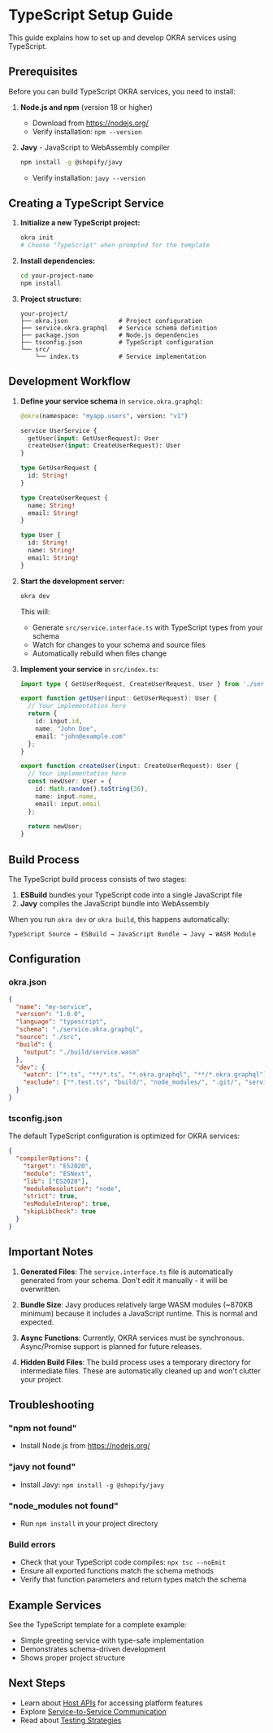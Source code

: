 # TypeScript Setup Guide

This guide explains how to set up and develop OKRA services using TypeScript.

## Prerequisites

Before you can build TypeScript OKRA services, you need to install:

1. **Node.js and npm** (version 18 or higher)
   - Download from https://nodejs.org/
   - Verify installation: `npm --version`

2. **Javy** - JavaScript to WebAssembly compiler
   ```bash
   npm install -g @shopify/javy
   ```
   - Verify installation: `javy --version`

## Creating a TypeScript Service

1. **Initialize a new TypeScript project:**
   ```bash
   okra init
   # Choose "TypeScript" when prompted for the template
   ```

2. **Install dependencies:**
   ```bash
   cd your-project-name
   npm install
   ```

3. **Project structure:**
   ```
   your-project/
   ├── okra.json              # Project configuration
   ├── service.okra.graphql   # Service schema definition
   ├── package.json           # Node.js dependencies
   ├── tsconfig.json          # TypeScript configuration
   └── src/
       └── index.ts           # Service implementation
   ```

## Development Workflow

1. **Define your service schema** in `service.okra.graphql`:
   ```graphql
   @okra(namespace: "myapp.users", version: "v1")
   
   service UserService {
     getUser(input: GetUserRequest): User
     createUser(input: CreateUserRequest): User
   }
   
   type GetUserRequest {
     id: String!
   }
   
   type CreateUserRequest {
     name: String!
     email: String!
   }
   
   type User {
     id: String!
     name: String!
     email: String!
   }
   ```

2. **Start the development server:**
   ```bash
   okra dev
   ```
   
   This will:
   - Generate `src/service.interface.ts` with TypeScript types from your schema
   - Watch for changes to your schema and source files
   - Automatically rebuild when files change

3. **Implement your service** in `src/index.ts`:
   ```typescript
   import type { GetUserRequest, CreateUserRequest, User } from './service.interface';
   
   export function getUser(input: GetUserRequest): User {
     // Your implementation here
     return {
       id: input.id,
       name: "John Doe",
       email: "john@example.com"
     };
   }
   
   export function createUser(input: CreateUserRequest): User {
     // Your implementation here
     const newUser: User = {
       id: Math.random().toString(36),
       name: input.name,
       email: input.email
     };
     
     return newUser;
   }
   ```

## Build Process

The TypeScript build process consists of two stages:

1. **ESBuild** bundles your TypeScript code into a single JavaScript file
2. **Javy** compiles the JavaScript bundle into WebAssembly

When you run `okra dev` or `okra build`, this happens automatically:

```
TypeScript Source → ESBuild → JavaScript Bundle → Javy → WASM Module
```

## Configuration

### okra.json

```json
{
  "name": "my-service",
  "version": "1.0.0",
  "language": "typescript",
  "schema": "./service.okra.graphql",
  "source": "./src",
  "build": {
    "output": "./build/service.wasm"
  },
  "dev": {
    "watch": ["*.ts", "**/*.ts", "*.okra.graphql", "**/*.okra.graphql"],
    "exclude": ["*.test.ts", "build/", "node_modules/", ".git/", "service.interface.ts"]
  }
}
```

### tsconfig.json

The default TypeScript configuration is optimized for OKRA services:

```json
{
  "compilerOptions": {
    "target": "ES2020",
    "module": "ESNext",
    "lib": ["ES2020"],
    "moduleResolution": "node",
    "strict": true,
    "esModuleInterop": true,
    "skipLibCheck": true
  }
}
```

## Important Notes

1. **Generated Files**: The `service.interface.ts` file is automatically generated from your schema. Don't edit it manually - it will be overwritten.

2. **Bundle Size**: Javy produces relatively large WASM modules (~870KB minimum) because it includes a JavaScript runtime. This is normal and expected.

3. **Async Functions**: Currently, OKRA services must be synchronous. Async/Promise support is planned for future releases.

4. **Hidden Build Files**: The build process uses a temporary directory for intermediate files. These are automatically cleaned up and won't clutter your project.

## Troubleshooting

### "npm not found"
- Install Node.js from https://nodejs.org/

### "javy not found"
- Install Javy: `npm install -g @shopify/javy`

### "node_modules not found"
- Run `npm install` in your project directory

### Build errors
- Check that your TypeScript code compiles: `npx tsc --noEmit`
- Ensure all exported functions match the schema methods
- Verify that function parameters and return types match the schema

## Example Services

See the TypeScript template for a complete example:
- Simple greeting service with type-safe implementation
- Demonstrates schema-driven development
- Shows proper project structure

## Next Steps

- Learn about [Host APIs](./07_host-apis.md) for accessing platform features
- Explore [Service-to-Service Communication](./04_service-to-service.md)
- Read about [Testing Strategies](./101_testing-strategy.md)